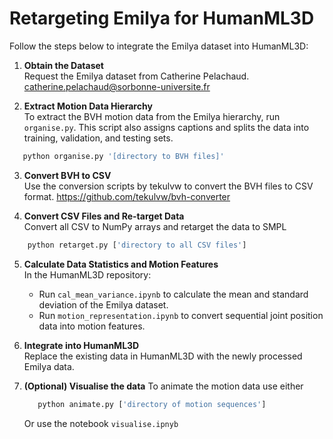 # Retargeting Emilya for HumanML3D

Follow the steps below to integrate the Emilya dataset into HumanML3D:

1. **Obtain the Dataset**  
   Request the Emilya dataset from Catherine Pelachaud. catherine.pelachaud@sorbonne-universite.fr

2. **Extract Motion Data Hierarchy**  
    To extract the BVH motion data from the Emilya hierarchy, run `organise.py`.  This script also assigns captions and splits the data into training, validation, and testing sets.
```python
   python organise.py '[directory to BVH files]'
```
3. **Convert BVH to CSV**  
   Use the conversion scripts by tekulvw to convert the BVH files to CSV format.
https://github.com/tekulvw/bvh-converter

4. **Convert CSV Files and Re-target Data**  
    Convert all CSV to NumPy arrays and retarget the data to SMPL
```python
    python retarget.py ['directory to all CSV files']
```

5. **Calculate Data Statistics and Motion Features**  
   In the HumanML3D repository:
   - Run `cal_mean_variance.ipynb` to calculate the mean and standard deviation of the Emilya dataset.
   - Run `motion_representation.ipynb` to convert sequential joint position data into motion features.

6. **Integrate into HumanML3D**  
   Replace the existing data in HumanML3D with the newly processed Emilya data.

7. **(Optional) Visualise the data**
   To animate the motion data use either
   ```python
      python animate.py ['directory of motion sequences']
   ```
   Or use the notebook `visualise.ipnyb`

